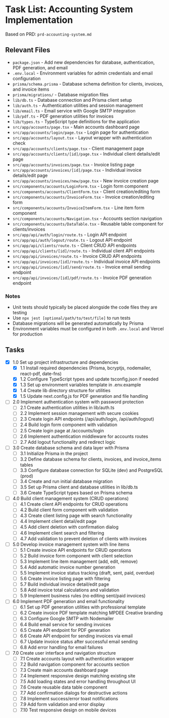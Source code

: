 # Task List: Accounting System Implementation

Based on PRD: `prd-accounting-system.md`

## Relevant Files

- `package.json` - Add new dependencies for database, authentication, PDF generation, and email
- `.env.local` - Environment variables for admin credentials and email configuration
- `prisma/schema.prisma` - Database schema definition for clients, invoices, and invoice items
- `prisma/migrations/` - Database migration files
- `lib/db.ts` - Database connection and Prisma client setup
- `lib/auth.ts` - Authentication utilities and session management
- `lib/email.ts` - Email service with Google SMTP integration
- `lib/pdf.ts` - PDF generation utilities for invoices
- `lib/types.ts` - TypeScript type definitions for the application
- `src/app/accounts/page.tsx` - Main accounts dashboard page
- `src/app/accounts/login/page.tsx` - Login page for authentication
- `src/app/accounts/layout.tsx` - Layout wrapper with authentication check
- `src/app/accounts/clients/page.tsx` - Client management page
- `src/app/accounts/clients/[id]/page.tsx` - Individual client details/edit page
- `src/app/accounts/invoices/page.tsx` - Invoice listing page
- `src/app/accounts/invoices/[id]/page.tsx` - Individual invoice details/edit page
- `src/app/accounts/invoices/new/page.tsx` - New invoice creation page
- `src/components/accounts/LoginForm.tsx` - Login form component
- `src/components/accounts/ClientForm.tsx` - Client creation/editing form
- `src/components/accounts/InvoiceForm.tsx` - Invoice creation/editing form
- `src/components/accounts/InvoiceItemForm.tsx` - Line item form component
- `src/components/accounts/Navigation.tsx` - Accounts section navigation
- `src/components/accounts/DataTable.tsx` - Reusable table component for clients/invoices
- `src/app/api/auth/login/route.ts` - Login API endpoint
- `src/app/api/auth/logout/route.ts` - Logout API endpoint
- `src/app/api/clients/route.ts` - Client CRUD API endpoints
- `src/app/api/clients/[id]/route.ts` - Individual client API endpoints
- `src/app/api/invoices/route.ts` - Invoice CRUD API endpoints
- `src/app/api/invoices/[id]/route.ts` - Individual invoice API endpoints
- `src/app/api/invoices/[id]/send/route.ts` - Invoice email sending endpoint
- `src/app/api/invoices/[id]/pdf/route.ts` - Invoice PDF generation endpoint

### Notes

- Unit tests should typically be placed alongside the code files they are testing
- Use `npx jest [optional/path/to/test/file]` to run tests
- Database migrations will be generated automatically by Prisma
- Environment variables must be configured in both `.env.local` and Vercel for production

## Tasks

- [x] 1.0 Set up project infrastructure and dependencies
  - [x] 1.1 Install required dependencies (Prisma, bcryptjs, nodemailer, react-pdf, date-fns)
  - [x] 1.2 Configure TypeScript types and update tsconfig.json if needed
  - [x] 1.3 Set up environment variables template in .env.example
  - [x] 1.4 Create lib directory structure for utilities
  - [x] 1.5 Update next.config.js for PDF generation and file handling

- [ ] 2.0 Implement authentication system with password protection
  - [ ] 2.1 Create authentication utilities in lib/auth.ts
  - [ ] 2.2 Implement session management with secure cookies
  - [ ] 2.3 Create login API endpoints (/api/auth/login, /api/auth/logout)
  - [ ] 2.4 Build login form component with validation
  - [ ] 2.5 Create login page at /accounts/login
  - [ ] 2.6 Implement authentication middleware for accounts routes
  - [ ] 2.7 Add logout functionality and redirect logic

- [ ] 3.0 Create database schema and data layer with Prisma
  - [ ] 3.1 Initialize Prisma in the project
  - [ ] 3.2 Define database schema for clients, invoices, and invoice_items tables
  - [ ] 3.3 Configure database connection for SQLite (dev) and PostgreSQL (prod)
  - [ ] 3.4 Create and run initial database migration
  - [ ] 3.5 Set up Prisma client and database utilities in lib/db.ts
  - [ ] 3.6 Create TypeScript types based on Prisma schema

- [ ] 4.0 Build client management system (CRUD operations)
  - [ ] 4.1 Create client API endpoints for CRUD operations
  - [ ] 4.2 Build client form component with validation
  - [ ] 4.3 Create client listing page with search functionality
  - [ ] 4.4 Implement client detail/edit page
  - [ ] 4.5 Add client deletion with confirmation dialog
  - [ ] 4.6 Implement client search and filtering
  - [ ] 4.7 Add validation to prevent deletion of clients with invoices

- [ ] 5.0 Develop invoice management system with line items
  - [ ] 5.1 Create invoice API endpoints for CRUD operations
  - [ ] 5.2 Build invoice form component with client selection
  - [ ] 5.3 Implement line item management (add, edit, remove)
  - [ ] 5.4 Add automatic invoice number generation
  - [ ] 5.5 Implement invoice status tracking (draft, sent, paid, overdue)
  - [ ] 5.6 Create invoice listing page with filtering
  - [ ] 5.7 Build individual invoice detail/edit page
  - [ ] 5.8 Add invoice total calculations and validation
  - [ ] 5.9 Implement business rules (no editing sent/paid invoices)

- [ ] 6.0 Implement PDF generation and email functionality
  - [ ] 6.1 Set up PDF generation utilities with professional template
  - [ ] 6.2 Create invoice PDF template matching MPDEE Creative branding
  - [ ] 6.3 Configure Google SMTP with Nodemailer
  - [ ] 6.4 Build email service for sending invoices
  - [ ] 6.5 Create API endpoint for PDF generation
  - [ ] 6.6 Create API endpoint for sending invoices via email
  - [ ] 6.7 Update invoice status after successful email sending
  - [ ] 6.8 Add error handling for email failures

- [ ] 7.0 Create user interface and navigation structure
  - [ ] 7.1 Create accounts layout with authentication wrapper
  - [ ] 7.2 Build navigation component for accounts section
  - [ ] 7.3 Create main accounts dashboard page
  - [ ] 7.4 Implement responsive design matching existing site
  - [ ] 7.5 Add loading states and error handling throughout UI
  - [ ] 7.6 Create reusable data table component
  - [ ] 7.7 Add confirmation dialogs for destructive actions
  - [ ] 7.8 Implement success/error toast notifications
  - [ ] 7.9 Add form validation and error display
  - [ ] 7.10 Test responsive design on mobile devices 